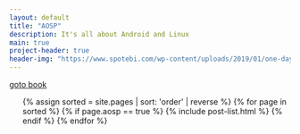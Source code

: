 ```yaml
---
layout: default
title: "AOSP"
description: It's all about Android and Linux
main: true
project-header: true
header-img: "https://www.spotebi.com/wp-content/uploads/2019/01/one-day-day-one-workout-motivation-spotebi.jpg"
---
```


<a href="https://beenpow.github.io/book/" target="_top">goto book</a>

<ul class="catalogue">
{% assign sorted = site.pages | sort: 'order' | reverse %}
{% for page in sorted %}
{% if page.aosp == true %}
{% include post-list.html %}
{% endif %}
{% endfor %}
</ul>

